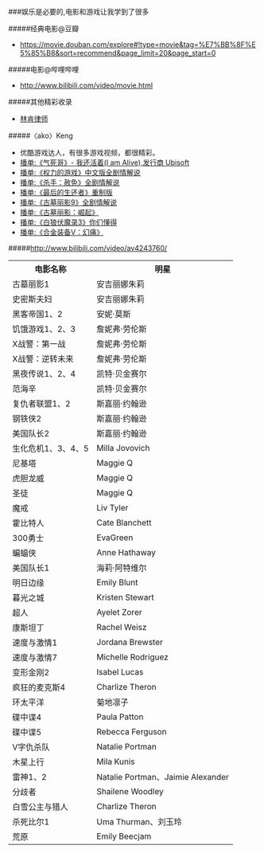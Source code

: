 ﻿
###娱乐是必要的,电影和游戏让我学到了很多

#####经典电影@豆瓣
- <https://movie.douban.com/explore#!type=movie&tag=%E7%BB%8F%E5%85%B8&sort=recommend&page_limit=20&page_start=0>

#####电影@哔哩哔哩
- <http://www.bilibili.com/video/movie.html>

#####其他精彩收录
- [林肯律师](http://www.bilibili.com/video/av3865750/?from=ys)

#####〈ako〉Keng
- 优酷游戏达人，有很多游戏视频，都很精彩。
- [播单:《气死哥》- 我还活着(I am Alive),发行商 Ubisoft](http://list.youku.com/albumlist/show?id=22136483&ascending=1&page=1) 
- [播单:《权力的游戏》中文版全剧情解说](http://list.youku.com/albumlist/show?id=18525796&ascending=1&page=1)
- [播单:《杀手：赦免》全剧情解说](http://list.youku.com/albumlist/show?id=18590396&ascending=1&page=1)
- [播单:《最后的生还者》重制版](http://list.youku.com/albumlist/show?id=22598097&ascending=1&page=1)
- [播单:《古墓丽影9》全剧情解说](http://list.youku.com/albumlist/show?id=23187252&ascending=1&page=1)
- [播单:《古墓丽影：崛起》](http://list.youku.com/albumlist/show?id=26228500&ascending=1&page=1)
- [播单:《白狼伏魔录3》你们懂得](http://list.youku.com/albumlist/show?id=23812087&ascending=1&page=1)
- [播单:《合金装备V：幻痛》](http://list.youku.com/albumlist/show?id=26081463&ascending=1&page=1)
 
#####<http://www.bilibili.com/video/av4243760/>

<table>
<tr><th>电影名称</th><th>明星</th></tr>
<tr><td>古墓丽影1</td><td>安吉丽娜朱莉</td></tr>
<tr><td>史密斯夫妇</td><td>安吉丽娜朱莉</td></tr>
<tr><td>黑客帝国1、2</td><td>安妮·莫斯</td></tr>
<tr><td>饥饿游戏1、2、3</td><td>詹妮弗·劳伦斯</td></tr>
<tr><td>X战警：第一战</td><td>詹妮弗·劳伦斯</td></tr>
<tr><td>X战警：逆转未来</td><td>詹妮弗·劳伦斯</td></tr>
<tr><td>黑夜传说1、2、4</td><td>凯特·贝金赛尔</td></tr>
<tr><td>范海辛</td><td>凯特·贝金赛尔</td></tr>
<tr><td>复仇者联盟1、2</td><td>斯嘉丽·约翰逊</td></tr>
<tr><td>钢铁侠2</td><td>斯嘉丽·约翰逊</td></tr>
<tr><td>美国队长2</td><td>斯嘉丽·约翰逊</td></tr>
<tr><td>生化危机1、3、4、5</td><td>Milla Jovovich</td></tr>
<tr><td>尼基塔</td><td>Maggie Q</td></tr>
<tr><td>虎胆龙威</td><td>Maggie Q</td></tr>
<tr><td>圣徒</td><td>Maggie Q</td></tr>
<tr><td>魔戒</td><td>Liv Tyler</td></tr>
<tr><td>霍比特人</td><td>Cate Blanchett</td></tr>
<tr><td>300勇士</td><td>EvaGreen</td></tr>
<tr><td>蝙蝠侠</td><td>Anne Hathaway</td></tr>
<tr><td>美国队长1</td><td>海莉·阿特维尔</td></tr>
<tr><td>明日边缘</td><td>Emily Blunt</td></tr>
<tr><td>暮光之城</td><td>Kristen Stewart</td></tr>
<tr><td>超人</td><td>Ayelet Zorer</td></tr>
<tr><td>康斯坦丁</td><td>Rachel Weisz</td></tr>
<tr><td>速度与激情1</td><td>Jordana Brewster</td></tr>
<tr><td>速度与激情7</td><td>Michelle Rodriguez</td></tr>
<tr><td>变形金刚2</td><td>Isabel Lucas</td></tr>
<tr><td>疯狂的麦克斯4</td><td>Charlize Theron</td></tr>
<tr><td>环太平洋</td><td>菊地凛子</td></tr>
<tr><td>碟中谍4</td><td>Paula Patton</td></tr>
<tr><td>碟中谍5</td><td>Rebecca Ferguson</td></tr>
<tr><td>V字仇杀队</td><td>Natalie Portman</td></tr>
<tr><td>木星上行</td><td>Mila Kunis</td></tr>
<tr><td>雷神1、2</td><td>Natalie Portman、Jaimie Alexander</td></tr>
<tr><td>分歧者</td><td>Shailene Woodley</td></tr>
<tr><td>白雪公主与猎人</td><td>Charlize Theron</td></tr>
<tr><td>杀死比尔1</td><td>Uma Thurman、刘玉玲</td></tr>
<tr><td>荒原</td><td>Emily Beecjam</td></tr>
</table>



























